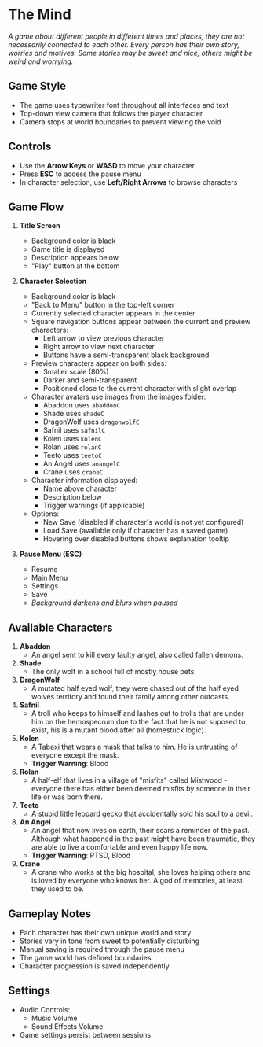# The Mind

*A game about different people in different times and places, they are not necessarily connected to each other. Every person has their own story, worries and motives. Some stories may be sweet and nice, others might be weird and worrying.*

## Game Style
- The game uses typewriter font throughout all interfaces and text
- Top-down view camera that follows the player character
- Camera stops at world boundaries to prevent viewing the void

## Controls
- Use the **Arrow Keys** or **WASD** to move your character
- Press **ESC** to access the pause menu
- In character selection, use **Left/Right Arrows** to browse characters

## Game Flow
1. **Title Screen**
   - Background color is black
   - Game title is displayed
   - Description appears below
   - "Play" button at the bottom

2. **Character Selection**
   - Background color is black
   - "Back to Menu" button in the top-left corner
   - Currently selected character appears in the center
   - Square navigation buttons appear between the current and preview characters:
     - Left arrow to view previous character
     - Right arrow to view next character
     - Buttons have a semi-transparent black background
   - Preview characters appear on both sides:
     - Smaller scale (80%)
     - Darker and semi-transparent
     - Positioned close to the current character with slight overlap
   - Character avatars use images from the images folder:
     - Abaddon uses `abaddonC`
     - Shade uses `shadeC`
     - DragonWolf uses `dragonwolfC`
     - Safnil uses `safnilC`
     - Kolen uses `kolenC`
     - Rolan uses `rolanC`
     - Teeto uses `teetoC`
     - An Angel uses `anangelC`
     - Crane uses `craneC`
   - Character information displayed:
     - Name above character
     - Description below
     - Trigger warnings (if applicable)
   - Options:
     - New Save (disabled if character's world is not yet configured)
     - Load Save (available only if character has a saved game)
     - Hovering over disabled buttons shows explanation tooltip

3. **Pause Menu (ESC)**
   - Resume
   - Main Menu
   - Settings
   - Save
   - *Background darkens and blurs when paused*

## Available Characters
1. **Abaddon**
   - An angel sent to kill every faulty angel, also called fallen demons.
2. **Shade**
   - The only wolf in a school full of mostly house pets.
3. **DragonWolf**
   - A mutated half eyed wolf, they were chased out of the half eyed wolves territory and found their family among other outcasts.
4. **Safnil**
   - A troll who keeps to himself and lashes out to trolls that are under him on the hemospecrum due to the fact that he is not suposed to exist, his is a mutant blood after all (homestuck logic).
5. **Kolen**
   - A Tabaxi that wears a mask that talks to him. He is untrusting of everyone except the mask.
   - **Trigger Warning**: Blood
6. **Rolan**
   - A half-elf that lives in a village of "misfits" called Mistwood - everyone there has either been deemed misfits by someone in their life or was born there.
7. **Teeto**
   - A stupid little leopard gecko that accidentally sold his soul to a devil.
8. **An Angel**
   - An angel that now lives on earth, their scars a reminder of the past. Although what happened in the past might have been traumatic, they are able to live a comfortable and even happy life now.
   - **Trigger Warning**: PTSD, Blood
9. **Crane**
   - A crane who works at the big hospital, she loves helping others and is loved by everyone who knows her. A god of memories, at least they used to be.

## Gameplay Notes
- Each character has their own unique world and story
- Stories vary in tone from sweet to potentially disturbing
- Manual saving is required through the pause menu
- The game world has defined boundaries
- Character progression is saved independently

## Settings
- Audio Controls:
  - Music Volume
  - Sound Effects Volume
- Game settings persist between sessions
